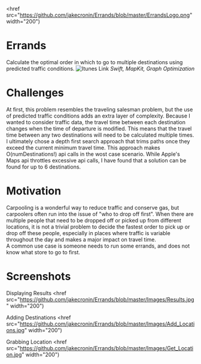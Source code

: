 <href src="https://github.com/jakecronin/Errands/blob/master/ErrandsLogo.png" width="200")
# Errands
Calculate the optimal order in which to go to multiple destinations using predicted traffic conditions.
![Itunes Link](https://itunes.apple.com/us/app/errandz/id1257418211?mt=8 "Link to App on Itunes")
*Swift, MapKit, Graph Optimization*

# Challenges
At first, this problem resembles the traveling salesman problem, but the use of predicted traffic conditions adds an extra layer of complexity.
Because I wanted to consider traffic data, the travel time between each destination changes when the time of departure is modified. This means that the travel time between any two destinations will need to be calculated multiple times.
I ultimately chose a depth first search approach that trims paths once they exceed the current minimum travel time. This approach makes O(numDestinations!) api calls in the wost case scenario. While Apple's Maps api throttles excessive api calls, I have found that a solution can be found for up to 6 destinations. 

# Motivation
Carpooling is a wonderful way to reduce traffic and conserve gas, but carpoolers often run into the issue of "who to drop off first". When there are multiple people that need to be dropped off or picked up from different locations, it is not a trivial problem to decide the fastest order to pick up or drop off these people, especially in places where traffic is variable throughout the day and makes a major impact on travel time.  
A common use case is someone needs to run some errands, and does not know what store to go to first.

# Screenshots

Displaying Results
<href src="https://github.com/jakecronin/Errands/blob/master/Images/Results.jpg" width="200")

Adding Destinations
<href src="https://github.com/jakecronin/Errands/blob/master/Images/Add_Locations.jpg" width="200")

Grabbing Location
<href src="https://github.com/jakecronin/Errands/blob/master/Images/Get_Location.jpg" width="200")
